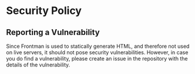 # Security Policy

## Reporting a Vulnerability

Since Frontman is used to statically generate HTML, and therefore not used on live servers, it should not pose security vulnerabilities. 
However, in case you do find a vulnerability, please create an issue in the repository with the details of the vulnerability.
